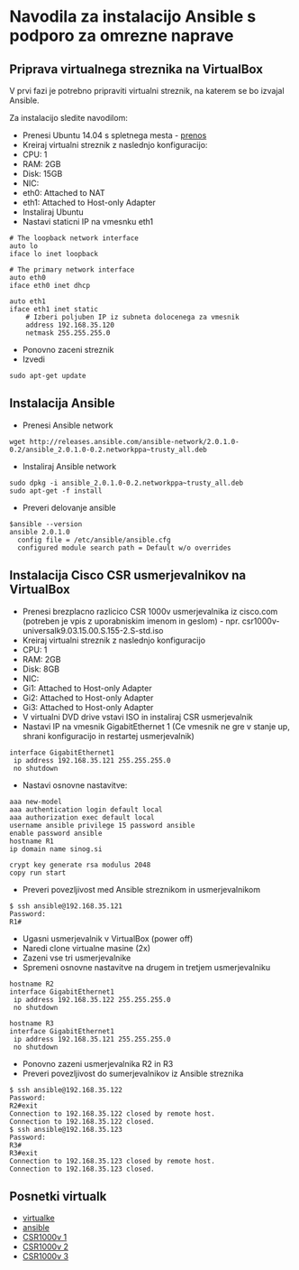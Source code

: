 # Navodila za instalacijo Ansible s podporo za omrezne naprave

## Priprava virtualnega streznika na VirtualBox
V prvi fazi je potrebno pripraviti virtualni streznik, na katerem se bo izvajal Ansible.

Za instalacijo sledite navodilom:
* Prenesi Ubuntu 14.04 s spletnega mesta - [prenos](http://releases.ubuntu.com/14.04/ubuntu-14.04.4-server-amd64.iso)
* Kreiraj virtualni streznik z naslednjo konfiguracijo:
 * CPU: 1
 * RAM: 2GB
 * Disk: 15GB
 * NIC: 
  * eth0: Attached to NAT
  * eth1: Attached to Host-only Adapter
* Instaliraj Ubuntu
* Nastavi staticni IP na vmesnku eth1
```
# The loopback network interface
auto lo
iface lo inet loopback

# The primary network interface
auto eth0
iface eth0 inet dhcp

auto eth1
iface eth1 inet static
	# Izberi poljuben IP iz subneta dolocenega za vmesnik
	address 192.168.35.120
	netmask 255.255.255.0
```
* Ponovno zaceni streznik
* Izvedi
```
sudo apt-get update
```

## Instalacija Ansible
* Prenesi Ansible network
```
wget http://releases.ansible.com/ansible-network/2.0.1.0-0.2/ansible_2.0.1.0-0.2.networkppa~trusty_all.deb
```
* Instaliraj Ansible network
```
sudo dpkg -i ansible_2.0.1.0-0.2.networkppa~trusty_all.deb
sudo apt-get -f install
```
* Preveri delovanje ansible
```
$ansible --version
ansible 2.0.1.0
  config file = /etc/ansible/ansible.cfg
  configured module search path = Default w/o overrides
```

## Instalacija Cisco CSR usmerjevalnikov na VirtualBox
* Prenesi brezplacno razlicico CSR 1000v usmerjevalnika iz cisco.com (potreben je vpis z uporabniskim imenom in geslom) - npr. csr1000v-universalk9.03.15.00.S.155-2.S-std.iso
* Kreiraj virtualni streznik z naslednjo konfiguracijo
 * CPU: 1
 * RAM: 2GB
 * Disk: 8GB
 * NIC:
  * Gi1: Attached to Host-only Adapter
  * Gi2: Attached to Host-only Adapter
  * Gi3: Attached to Host-only Adapter
* V virtualni DVD drive vstavi ISO in instaliraj CSR usmerjevalnik
* Nastavi IP na vmesnik GigabitEthernet 1 (Ce vmesnik ne gre v stanje up, shrani konfiguracijo in restartej usmerjevalnik)
```
interface GigabitEthernet1
 ip address 192.168.35.121 255.255.255.0
 no shutdown
```
* Nastavi osnovne nastavitve:
```
aaa new-model
aaa authentication login default local
aaa authorization exec default local
username ansible privilege 15 password ansible
enable password ansible
hostname R1
ip domain name sinog.si

crypt key generate rsa modulus 2048
copy run start
```
* Preveri povezljivost med Ansible streznikom in usmerjevalnikom
```
$ ssh ansible@192.168.35.121
Password:
R1#
```
* Ugasni usmerjevalnik v VirtualBox (power off)
* Naredi clone virtualne masine (2x)
* Zazeni vse tri usmerjevalnike
* Spremeni osnovne nastavitve na drugem in tretjem usmerjevalniku
```
hostname R2
interface GigabitEthernet1
 ip address 192.168.35.122 255.255.255.0
 no shutdown
```
```
hostname R3
interface GigabitEthernet1
 ip address 192.168.35.121 255.255.255.0
 no shutdown
```
* Ponovno zazeni usmerjevalnika R2 in R3
* Preveri povezljivost do sumerjevalnikov iz Ansible streznika
```
$ ssh ansible@192.168.35.122
Password:
R2#exit
Connection to 192.168.35.122 closed by remote host.
Connection to 192.168.35.122 closed.
$ ssh ansible@192.168.35.123
Password:
R3#
R3#exit
Connection to 192.168.35.123 closed by remote host.
Connection to 192.168.35.123 closed.
```

## Posnetki virtualk
- [virtualke](https://raw.githubusercontent.com/ubajze/ansible_workshop/master/instructions/sc/screenshoot1.png)
- [ansible](https://raw.githubusercontent.com/ubajze/ansible_workshop/master/instructions/sc/screenshoot2.png)
- [CSR1000v 1](https://raw.githubusercontent.com/ubajze/ansible_workshop/master/instructions/sc/screenshoot3.png)
- [CSR1000v 2](https://raw.githubusercontent.com/ubajze/ansible_workshop/master/instructions/sc/screenshoot4.png)
- [CSR1000v 3](https://raw.githubusercontent.com/ubajze/ansible_workshop/master/instructions/sc/screenshoot5.png)

